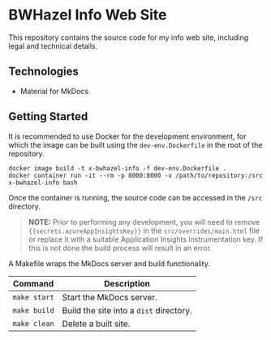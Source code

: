 # BWHazel Info Web Site

This repository contains the source code for my info web site, including legal and technical details.

## Technologies

* Material for MkDocs

## Getting Started

It is recommended to use Docker for the development environment, for which the image can be built using the `dev-env.Dockerfile` in the root of the repository.

```
docker image build -t x-bwhazel-info -f dev-env.Dockerfile .
docker container run -it --rm -p 8000:8000 -v /path/to/repository:/src x-bwhazel-info bash
```

Once the container is running, the source code can be accessed in the `/src` directory.

> **NOTE:** Prior to performing any development, you will need to remove `{{secrets.azureAppInsightsKey}}` in the `src/overrides/main.html` file or replace it with a suitable Application Insights instrumentation key.  If this is not done the build process will result in an error.

A Makefile wraps the MkDocs server and build functionality.

Command | Description
--- | ---
`make start` | Start the MkDocs server.
`make build` | Build the site into a `dist` directory.
`make clean` | Delete a built site.